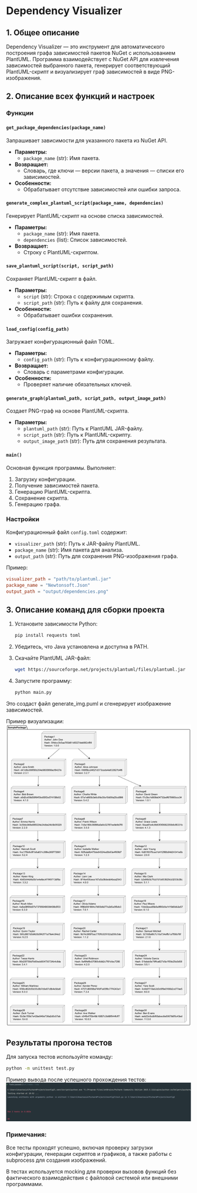 # Dependency Visualizer

## 1. Общее описание
Dependency Visualizer — это инструмент для автоматического построения графа зависимостей пакетов NuGet с использованием PlantUML. Программа взаимодействует с NuGet API для извлечения зависимостей выбранного пакета, генерирует соответствующий PlantUML-скрипт и визуализирует граф зависимостей в виде PNG-изображения.

## 2. Описание всех функций и настроек

### Функции

#### `get_package_dependencies(package_name)`
Запрашивает зависимости для указанного пакета из NuGet API.
- **Параметры:**
  - `package_name` (str): Имя пакета.
- **Возвращает:**
  - Словарь, где ключи — версии пакета, а значения — списки его зависимостей.
- **Особенности:**
  - Обрабатывает отсутствие зависимостей или ошибки запроса.

#### `generate_complex_plantuml_script(package_name, dependencies)`
Генерирует PlantUML-скрипт на основе списка зависимостей.
- **Параметры:**
  - `package_name` (str): Имя пакета.
  - `dependencies` (list): Список зависимостей.
- **Возвращает:**
  - Строку с PlantUML-скриптом.

#### `save_plantuml_script(script, script_path)`
Сохраняет PlantUML-скрипт в файл.
- **Параметры:**
  - `script` (str): Строка с содержимым скрипта.
  - `script_path` (str): Путь к файлу для сохранения.
- **Особенности:**
  - Обрабатывает ошибки сохранения.

#### `load_config(config_path)`
Загружает конфигурационный файл TOML.
- **Параметры:**
  - `config_path` (str): Путь к конфигурационному файлу.
- **Возвращает:**
  - Словарь с параметрами конфигурации.
- **Особенности:**
  - Проверяет наличие обязательных ключей.

#### `generate_graph(plantuml_path, script_path, output_image_path)`
Создает PNG-граф на основе PlantUML-скрипта.
- **Параметры:**
  - `plantuml_path` (str): Путь к PlantUML JAR-файлу.
  - `script_path` (str): Путь к PlantUML-скрипту.
  - `output_image_path` (str): Путь для сохранения результата.

#### `main()`
Основная функция программы. Выполняет:
1. Загрузку конфигурации.
2. Получение зависимостей пакета.
3. Генерацию PlantUML-скрипта.
4. Сохранение скрипта.
5. Генерацию графа.

### Настройки
Конфигурационный файл `config.toml` содержит:
- `visualizer_path` (str): Путь к JAR-файлу PlantUML.
- `package_name` (str): Имя пакета для анализа.
- `output_path` (str): Путь для сохранения PNG-изображения графа.

Пример:
```toml
visualizer_path = "path/to/plantuml.jar"
package_name = "Newtonsoft.Json"
output_path = "output/dependencies.png"
```

## 3. Описание команд для сборки проекта

1. Установите зависимости Python:
   ```bash
   pip install requests toml
   ```

2. Убедитесь, что Java установлена и доступна в PATH.

3. Скачайте PlantUML JAR-файл:
   ```bash
   wget https://sourceforge.net/projects/plantuml/files/plantuml.jar
   ```

4. Запустите программу:
   ```bash
   python main.py
   ```
Это создаст файл generate_img.puml и сгенерирует изображение зависимостей.

Пример визуализации: ![img_1.png](img_1.png)

## Результаты прогона тестов
Для запуска тестов используйте команду:
```bash
python -m unittest test.py
 ```
Пример вывода после успешного прохождения тестов:
![img.png](img.png)

### Примечания:
Все тесты проходят успешно, включая проверку загрузки конфигурации, генерации скриптов и графиков, а также работы с subprocess для создания изображений.

В тестах используется mocking для проверки вызовов функций без фактического взаимодействия с файловой системой или внешними программами.

